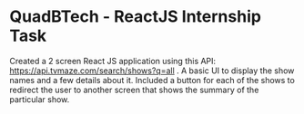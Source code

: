 # QuadBTech - ReactJS Internship Task

Created a 2 screen React JS application using this API: https://api.tvmaze.com/search/shows?q=all . A basic UI to display the show names and a few details about it. Included a button for each of the shows to redirect the user to another screen that shows the summary of the particular show.
